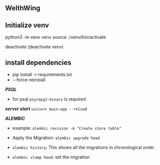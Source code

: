 ## WelthWing

## Initialize venv

python3 -m venv venv
source ./venv/bin/activate

deactivate (deactivate venv)

## install dependencies
- pip install -r requirements.txt
- --force-reinstall

***PSQL***
- for psql `psycopg2-binary` is required

***server start***
`uvicorn main:app --reload`

***ALEMBIC***

- example: `alembic revision -m "Create store table"`

- Apply the Migration: `alembic upgrade head`
- `alembic history`: This shows all the migrations in chronological order. 
- `alembic stamp head`: set the migration
